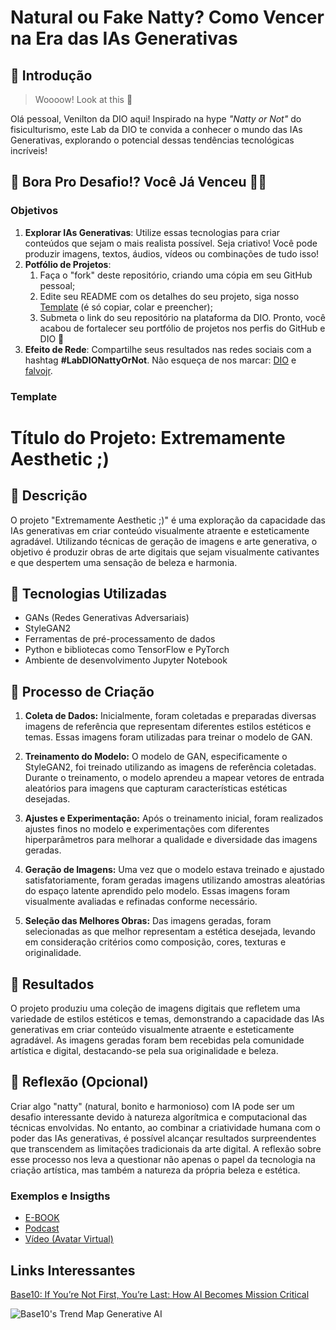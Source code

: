 # Natural ou Fake Natty? Como Vencer na Era das IAs Generativas

## 🚀 Introdução

> Woooow! Look at this 👀

Olá pessoal, Venilton da DIO aqui! Inspirado na hype _"Natty or Not"_ do fisiculturismo, este Lab da DIO te convida a conhecer o mundo das IAs Generativas, explorando o potencial dessas tendências tecnológicas incríveis!

## 🎯 Bora Pro Desafio!? Você Já Venceu 💪🤓

### Objetivos

1. **Explorar IAs Generativas**: Utilize essas tecnologias para criar conteúdos que sejam o mais realista possível. Seja criativo! Você pode produzir imagens, textos, áudios, vídeos ou combinações de tudo isso!
1. **Potfólio de Projetos**:
    1. Faça o "fork" deste repositório, criando uma cópia em seu GitHub pessoal;
    2. Edite seu README com os detalhes do seu projeto, siga nosso [Template](#template) (é só copiar, colar e preencher);
    3. Submeta o link do seu repositório na plataforma da DIO. Pronto, você acabou de fortalecer seu portfólio de projetos nos perfis do GitHub e DIO 🚀
1. **Efeito de Rede**: Compartilhe seus resultados nas redes sociais com a hashtag **#LabDIONattyOrNot**. Não esqueça de nos marcar: [DIO](https://www.linkedin.com/school/dio-makethechange) e [falvojr](https://www.linkedin.com/in/falvojr).

### Template

# Título do Projeto: Extremamente Aesthetic ;)

## 📒 Descrição
O projeto "Extremamente Aesthetic ;)" é uma exploração da capacidade das IAs generativas em criar conteúdo visualmente atraente e esteticamente agradável. Utilizando técnicas de geração de imagens e arte generativa, o objetivo é produzir obras de arte digitais que sejam visualmente cativantes e que despertem uma sensação de beleza e harmonia.

## 🤖 Tecnologias Utilizadas
- GANs (Redes Generativas Adversariais)
- StyleGAN2
- Ferramentas de pré-processamento de dados
- Python e bibliotecas como TensorFlow e PyTorch
- Ambiente de desenvolvimento Jupyter Notebook

## 🧐 Processo de Criação
1. **Coleta de Dados:** Inicialmente, foram coletadas e preparadas diversas imagens de referência que representam diferentes estilos estéticos e temas. Essas imagens foram utilizadas para treinar o modelo de GAN.

2. **Treinamento do Modelo:** O modelo de GAN, especificamente o StyleGAN2, foi treinado utilizando as imagens de referência coletadas. Durante o treinamento, o modelo aprendeu a mapear vetores de entrada aleatórios para imagens que capturam características estéticas desejadas.

3. **Ajustes e Experimentação:** Após o treinamento inicial, foram realizados ajustes finos no modelo e experimentações com diferentes hiperparâmetros para melhorar a qualidade e diversidade das imagens geradas.

4. **Geração de Imagens:** Uma vez que o modelo estava treinado e ajustado satisfatoriamente, foram geradas imagens utilizando amostras aleatórias do espaço latente aprendido pelo modelo. Essas imagens foram visualmente avaliadas e refinadas conforme necessário.

5. **Seleção das Melhores Obras:** Das imagens geradas, foram selecionadas as que melhor representam a estética desejada, levando em consideração critérios como composição, cores, texturas e originalidade.

## 🚀 Resultados
O projeto produziu uma coleção de imagens digitais que refletem uma variedade de estilos estéticos e temas, demonstrando a capacidade das IAs generativas em criar conteúdo visualmente atraente e esteticamente agradável. As imagens geradas foram bem recebidas pela comunidade artística e digital, destacando-se pela sua originalidade e beleza.

## 💭 Reflexão (Opcional)
Criar algo "natty" (natural, bonito e harmonioso) com IA pode ser um desafio interessante devido à natureza algorítmica e computacional das técnicas envolvidas. No entanto, ao combinar a criatividade humana com o poder das IAs generativas, é possível alcançar resultados surpreendentes que transcendem as limitações tradicionais da arte digital. A reflexão sobre esse processo nos leva a questionar não apenas o papel da tecnologia na criação artística, mas também a natureza da própria beleza e estética.

### Exemplos e Insigths

- [E-BOOK](/exemplos/E-BOOK.md)
- [Podcast](/exemplos/PODCAST.md)
- [Vídeo (Avatar Virtual)](/exemplos/VIDEO.md)

## Links Interessantes

[Base10: If You’re Not First, You’re Last: How AI Becomes Mission Critical](https://base10.vc/post/generative-ai-mission-critical/)

![Base10's Trend Map Generative AI](https://github.com/digitalinnovationone/lab-natty-or-not/assets/730492/f4df26e8-f8f7-4419-8252-c69d73ea930c)
